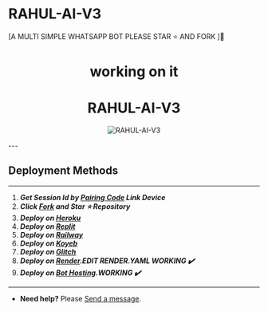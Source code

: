 # RAHUL-AI-V3
[A MULTI SIMPLE WHATSAPP BOT PLEASE STAR ⭐ AND FORK ]🙏

<h1 align="center"> working on it </h1> 

<h1 align="center"> RAHUL-AI-V3 </h1> 

<p align="center">
  <img alt="RAHUL-AI-V3" src="https://raw.githubusercontent.com/rahulmaster143/RAHUL-AI-V3/main/lib/assets//https://files.catbox.moe/rwyp4c.jpeg">
</p>
---
  
## Deployment Methods
---
1.  ***Get Session Id by [Pairing Code](https://efeurhobo-empire-x-home.vercel.app/) Link Device***
2.  ***Click [Fork](https://github.com/rahulmaster143/RAHUL-AI-V3/fork) and Star ⭐ Repository***
3.  ***Deploy on [Heroku](https://rahulmaster143-rahul-ai-v3.vercel.app/)***
4.  ***Deploy on [Replit]()***
5.  ***Deploy on [Railway]()***
6.  ***Deploy on [Koyeb](https://app.koyeb.com/deploy?name=RAHUL-AI-V3&repository=efeurhobo%2FRAHUL-AI-V3&branch=main&instance_type=free&env%5BBOT_NAME%5D=RAHUL-AI-V3&env%5BAUTO_REACT%5D=true&env%5BOWNER_REACT%5D=true&env%5BPREFIX%5D=.&env%5BMODE%5D=private&env%5BAUTO_READ_STATUS%5D=false&env%5BOWNER_NUMBER%5D=919356730236&env%5BSESSION_ID%5D=Put+session+I%27d+here)***
7. ***Deploy on [Glitch]()***
8. ***Deploy on [Render](https://empire-x-efeurhobo.vercel.app/).EDIT RENDER.YAML WORKING ✔️***
9. ***Deploy on [Bot Hosting](https://bot-hosting.net/?aff=1148117314785529946).WORKING ✔️***
---
- **Need help?** Please [Send a message](https://rahulmaster-contact-form.vercel.app/).

